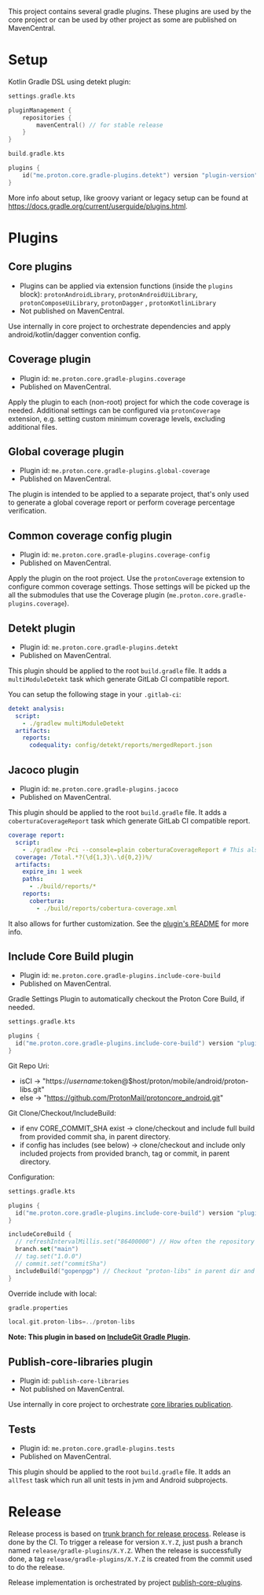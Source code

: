 This project contains several gradle plugins. These plugins are used by the core project or can be used by other project as some are published on MavenCentral.
# Setup
Kotlin Gradle DSL using detekt plugin:
```kotlin
settings.gradle.kts

pluginManagement {
    repositories {
        mavenCentral() // for stable release
    }
}
```
```kotlin
build.gradle.kts

plugins {
    id("me.proton.core.gradle-plugins.detekt") version "plugin-version"
}
```
More info about setup, like groovy variant or legacy setup can be found at https://docs.gradle.org/current/userguide/plugins.html.
# Plugins
## Core plugins

- Plugins can be applied via extension functions (inside the `plugins`
  block): `protonAndroidLibrary`, `protonAndroidUiLibrary`, `protonComposeUiLibrary`, `protonDagger`
  , `protonKotlinLibrary`
- Not published on MavenCentral.

Use internally in core project to orchestrate dependencies and apply android/kotlin/dagger convention config.

## Coverage plugin
- Plugin id: `me.proton.core.gradle-plugins.coverage`
- Published on MavenCentral.

Apply the plugin to each (non-root) project for which the code coverage is needed.
Additional settings can be configured via `protonCoverage` extension,
e.g. setting custom minimum coverage levels, excluding additional files.

## Global coverage plugin
- Plugin id: `me.proton.core.gradle-plugins.global-coverage`
- Published on MavenCentral.

The plugin is intended to be applied to a separate project, that's only used to
generate a global coverage report or perform coverage percentage verification.

## Common coverage config plugin
- Plugin id: `me.proton.core.gradle-plugins.coverage-config`
- Published on MavenCentral.

Apply the plugin on the root project.
Use the `protonCoverage` extension to configure common coverage settings.
Those settings will be picked up the all the submodules that
use the Coverage plugin (`me.proton.core.gradle-plugins.coverage`).

## Detekt plugin
- Plugin id: `me.proton.core.gradle-plugins.detekt`
- Published on MavenCentral.

This plugin should be applied to the root `build.gradle` file. It adds a `multiModuleDetekt` task which generate GitLab CI compatible report.

You can setup the following stage in your `.gitlab-ci`:
```yaml
detekt analysis:
  script:
    - ./gradlew multiModuleDetekt
  artifacts:
    reports:
      codequality: config/detekt/reports/mergedReport.json
 ```

## Jacoco plugin
- Plugin id: `me.proton.core.gradle-plugins.jacoco`
- Published on MavenCentral.

This plugin should be applied to the root `build.gradle` file. It adds a `coberturaCoverageReport` task which generate GitLab CI compatible report.
```yaml
coverage report:
  script:
    - ./gradlew -Pci --console=plain coberturaCoverageReport # This also runs allTest
  coverage: /Total.*?(\d{1,3}\.\d{0,2})%/
  artifacts:
    expire_in: 1 week
    paths:
      - ./build/reports/*
    reports:
      cobertura:
        - ./build/reports/cobertura-coverage.xml
```

It also allows for further customization. See the [plugin's README](./jacoco/README.md) for more info.

## Include Core Build plugin
- Plugin id: `me.proton.core.gradle-plugins.include-core-build`
- Published on MavenCentral.

Gradle Settings Plugin to automatically checkout the Proton Core Build, if needed.

```kotlin
settings.gradle.kts

plugins {
  id("me.proton.core.gradle-plugins.include-core-build") version "plugin-version"
}
```
Git Repo Uri:
- isCI -> "https://$username:$token@$host/proton/mobile/android/proton-libs.git"
- else -> "https://github.com/ProtonMail/protoncore_android.git"

Git Clone/Checkout/IncludeBuild:
- if env CORE_COMMIT_SHA exist -> clone/checkout and include full build from provided commit sha, in parent directory.
- if config has includes (see below) -> clone/checkout and include only included projects from provided branch, tag or commit, in parent directory.

Configuration:
```kotlin
settings.gradle.kts

plugins {
  id("me.proton.core.gradle-plugins.include-core-build") version "plugin-version"
}

includeCoreBuild {
  // refreshIntervalMillis.set("86400000") // How often the repository should be updated, default 24h.
  branch.set("main")
  // tag.set("1.0.0")
  // commit.set("commitSha")
  includeBuild("gopenpgp") // Checkout "proton-libs" in parent dir and include "gopenpgp" build.
}
```

Override include with local:
```kotlin
gradle.properties

local.git.proton-libs=../proton-libs
```

**Note: This plugin in based on [IncludeGit Gradle Plugin](https://melix.github.io/includegit-gradle-plugin).**

## Publish-core-libraries plugin
- Plugin id: `publish-core-libraries`
- Not published on MavenCentral.

Use internally in core project to orchestrate [core libraries publication](../README.md#release).

## Tests
- Plugin id: `me.proton.core.gradle-plugins.tests`
- Published on MavenCentral.

This plugin should be applied to the root `build.gradle` file. It adds an `allTest` task which run all unit tests in jvm and Android subprojects.

# Release
Release process is based on [trunk branch for release process](https://trunkbaseddevelopment.com/branch-for-release/).
Release is done by the CI. To trigger a release for version `X.Y.Z`, just push a branch named `release/gradle-plugins/X.Y.Z`.
When the release is successfully done, a tag `release/gradle-plugins/X.Y.Z` is created from the commit used to do the release.

Release implementation is orchestrated by project [publish-core-plugins](./publish-core-plugins).
